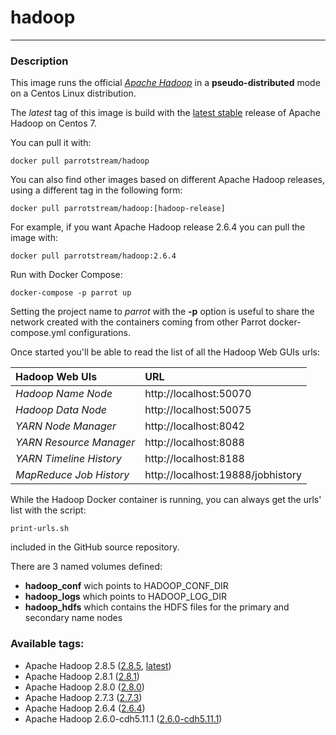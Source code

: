 # **hadoop**
___

### Description

This image runs the official [*Apache Hadoop*](http://hadoop.apache.org/) in a **pseudo-distributed** mode on a Centos Linux distribution.

The *latest* tag of this image is build with the [latest stable](http://hadoop.apache.org/releases.html) release of Apache Hadoop on Centos 7.

You can pull it with:

    docker pull parrotstream/hadoop


You can also find other images based on different Apache Hadoop releases, using a different tag in the following form:

    docker pull parrotstream/hadoop:[hadoop-release]


For example, if you want Apache Hadoop release 2.6.4 you can pull the image with:

    docker pull parrotstream/hadoop:2.6.4


Run with Docker Compose:

    docker-compose -p parrot up

Setting the project name to *parrot* with the **-p** option is useful to share the network created with the containers coming from other Parrot docker-compose.yml configurations.

Once started you'll be able to read the list of all the Hadoop Web GUIs urls:

| **Hadoop Web UIs**        |**URL**                            |
|:--------------------------|:----------------------------------|
| *Hadoop Name Node*        | http://localhost:50070            |
| *Hadoop Data Node*        | http://localhost:50075            |
| *YARN Node Manager*       | http://localhost:8042             |
| *YARN Resource Manager*   | http://localhost:8088             |
| *YARN Timeline History*   | http://localhost:8188             |
| *MapReduce Job History*   | http://localhost:19888/jobhistory |

While the Hadoop Docker container is running, you can always get the urls' list with the script:

    print-urls.sh

included in the GitHub source repository.

There are 3 named volumes defined:

- **hadoop_conf** wich points to HADOOP_CONF_DIR
- **hadoop_logs** which points to HADOOP_LOG_DIR
- **hadoop_hdfs** which contains the HDFS files for the primary and secondary name nodes

### Available tags:

- Apache Hadoop 2.8.5 ([2.8.5](https://github.com/parrot-stream/docker-hadoop/blob/2.8.5/Dockerfile), [latest](https://github.com/parrot-stream/docker-hadoop/blob/latest/Dockerfile))
- Apache Hadoop 2.8.1 ([2.8.1](https://github.com/parrot-stream/docker-hadoop/blob/2.8.1/Dockerfile))
- Apache Hadoop 2.8.0 ([2.8.0](https://github.com/parrot-stream/docker-hadoop/blob/2.8.0/Dockerfile))
- Apache Hadoop 2.7.3 ([2.7.3](https://github.com/parrot-stream/docker-hadoop/blob/2.7.3/Dockerfile))
- Apache Hadoop 2.6.4 ([2.6.4](https://github.com/parrot-stream/docker-hadoop/blob/2.6.4/Dockerfile))
- Apache Hadoop 2.6.0-cdh5.11.1 ([2.6.0-cdh5.11.1](https://github.com/parrot-stream/docker-hadoop/blob/2.6.0-cdh5.11.1/Dockerfile))
